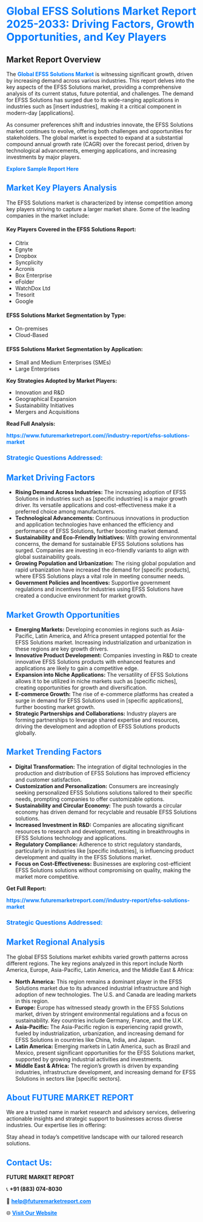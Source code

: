 <h1 style="color: #007BFF;">Global EFSS Solutions Market Report 2025-2033: Driving Factors, Growth Opportunities, and Key Players</h1>

<section id="overview">
<h2>Market Report Overview</h2>
<p>The <a href="https://www.futuremarketreport.com//industry-report/efss-solutions-market" style="color: #007BFF; text-decoration: none;"><strong>Global EFSS Solutions Market</strong></a> is witnessing significant growth, driven by increasing demand across various industries. This report delves into the key aspects of the EFSS Solutions market, providing a comprehensive analysis of its current status, future potential, and challenges. The demand for EFSS Solutions has surged due to its wide-ranging applications in industries such as [insert industries], making it a critical component in modern-day [applications].</p>
<p>As consumer preferences shift and industries innovate, the EFSS Solutions market continues to evolve, offering both challenges and opportunities for stakeholders. The global market is expected to expand at a substantial compound annual growth rate (CAGR) over the forecast period, driven by technological advancements, emerging applications, and increasing investments by major players.</p>
</section>

<section id="overview">
<p><a href="https://www.futuremarketreport.com//request-sample/reportId=56298" style="color: #007BFF; text-decoration: none;"><strong>Explore Sample Report Here</strong></a></p>
</section>

<section id="key-players">
<h2 style="color: #007BFF;">Market Key Players Analysis</h2>
<p>The EFSS Solutions market is characterized by intense competition among key players striving to capture a larger market share. Some of the leading companies in the market include:</p>
<h4>Key Players Covered in the EFSS Solutions Report:</h4>
<ul><li>Citrix</li><li>Egnyte</li><li>Dropbox</li><li>Syncplicity</li><li>Acronis</li><li>Box Enterprise</li><li>eFolder</li><li>WatchDox Ltd</li><li>Tresorit</li><li>Google</li></ul>
<h4>EFSS Solutions Market Segmentation by Type:</h4>
<ul><li>On-premises</li><li>Cloud-Based</li></ul>

<h4>EFSS Solutions Market Segmentation by Application:</h4>
<ul><li>Small and Medium Enterprises (SMEs)</li><li>Large Enterprises</li></ul>
<p><strong>Key Strategies Adopted by Market Players:</strong></p>
<ul>
<li>Innovation and R&D</li>
<li>Geographical Expansion</li>
<li>Sustainability Initiatives</li>
<li>Mergers and Acquisitions</li>
</ul>
</section>

<section>
<p><strong>Read Full Analysis: </strong></p><a href="https://www.futuremarketreport.com//industry-report/efss-solutions-market" style="color: #007BFF; text-decoration: none;"><strong>https://www.futuremarketreport.com//industry-report/efss-solutions-market</strong></a>
<h3 style="color: #007BFF;">Strategic Questions Addressed:</h3>
</section>

<section id="driving-factors">
<h2 style="color: #007BFF;">Market Driving Factors</h2>
<ul>
<li><strong>Rising Demand Across Industries:</strong> The increasing adoption of EFSS Solutions in industries such as [specific industries] is a major growth driver. Its versatile applications and cost-effectiveness make it a preferred choice among manufacturers.</li>
<li><strong>Technological Advancements:</strong> Continuous innovations in production and application technologies have enhanced the efficiency and performance of EFSS Solutions, further boosting market demand.</li>
<li><strong>Sustainability and Eco-Friendly Initiatives:</strong> With growing environmental concerns, the demand for sustainable EFSS Solutions solutions has surged. Companies are investing in eco-friendly variants to align with global sustainability goals.</li>
<li><strong>Growing Population and Urbanization:</strong> The rising global population and rapid urbanization have increased the demand for [specific products], where EFSS Solutions plays a vital role in meeting consumer needs.</li>
<li><strong>Government Policies and Incentives:</strong> Supportive government regulations and incentives for industries using EFSS Solutions have created a conducive environment for market growth.</li>
</ul>
</section>

<section id="growth-opportunities">
<h2 style="color: #007BFF;">Market Growth Opportunities</h2>
<ul>
<li><strong>Emerging Markets:</strong> Developing economies in regions such as Asia-Pacific, Latin America, and Africa present untapped potential for the EFSS Solutions market. Increasing industrialization and urbanization in these regions are key growth drivers.</li>
<li><strong>Innovative Product Development:</strong> Companies investing in R&D to create innovative EFSS Solutions products with enhanced features and applications are likely to gain a competitive edge.</li>
<li><strong>Expansion into Niche Applications:</strong> The versatility of EFSS Solutions allows it to be utilized in niche markets such as [specific niches], creating opportunities for growth and diversification.</li>
<li><strong>E-commerce Growth:</strong> The rise of e-commerce platforms has created a surge in demand for EFSS Solutions used in [specific applications], further boosting market growth.</li>
<li><strong>Strategic Partnerships and Collaborations:</strong> Industry players are forming partnerships to leverage shared expertise and resources, driving the development and adoption of EFSS Solutions products globally.</li>
</ul>
</section>

<section id="trending-factors">
<h2 style="color: #007BFF;">Market Trending Factors</h2>
<ul>
<li><strong>Digital Transformation:</strong> The integration of digital technologies in the production and distribution of EFSS Solutions has improved efficiency and customer satisfaction.</li>
<li><strong>Customization and Personalization:</strong> Consumers are increasingly seeking personalized EFSS Solutions solutions tailored to their specific needs, prompting companies to offer customizable options.</li>
<li><strong>Sustainability and Circular Economy:</strong> The push towards a circular economy has driven demand for recyclable and reusable EFSS Solutions solutions.</li>
<li><strong>Increased Investment in R&D:</strong> Companies are allocating significant resources to research and development, resulting in breakthroughs in EFSS Solutions technology and applications.</li>
<li><strong>Regulatory Compliance:</strong> Adherence to strict regulatory standards, particularly in industries like [specific industries], is influencing product development and quality in the EFSS Solutions market.</li>
<li><strong>Focus on Cost-Effectiveness:</strong> Businesses are exploring cost-efficient EFSS Solutions solutions without compromising on quality, making the market more competitive.</li>
</ul>
</section>

<section>
<p><strong>Get Full Report: </strong></p><a href="https://www.futuremarketreport.com//industry-report/efss-solutions-market" style="color: #007BFF; text-decoration: none;"><strong>https://www.futuremarketreport.com//industry-report/efss-solutions-market</strong></a>
<h3 style="color: #007BFF;">Strategic Questions Addressed:</h3>
</section>


<section id="regional-analysis">
<h2 style="color: #007BFF;">Market Regional Analysis</h2>
<p>The global EFSS Solutions market exhibits varied growth patterns across different regions. The key regions analyzed in this report include North America, Europe, Asia-Pacific, Latin America, and the Middle East & Africa:</p>
<ul>
<li><strong>North America:</strong> This region remains a dominant player in the EFSS Solutions market due to its advanced industrial infrastructure and high adoption of new technologies. The U.S. and Canada are leading markets in this region.</li>
<li><strong>Europe:</strong> Europe has witnessed steady growth in the EFSS Solutions market, driven by stringent environmental regulations and a focus on sustainability. Key countries include Germany, France, and the U.K.</li>
<li><strong>Asia-Pacific:</strong> The Asia-Pacific region is experiencing rapid growth, fueled by industrialization, urbanization, and increasing demand for EFSS Solutions in countries like China, India, and Japan.</li>
<li><strong>Latin America:</strong> Emerging markets in Latin America, such as Brazil and Mexico, present significant opportunities for the EFSS Solutions market, supported by growing industrial activities and investments.</li>
<li><strong>Middle East & Africa:</strong> The region’s growth is driven by expanding industries, infrastructure development, and increasing demand for EFSS Solutions in sectors like [specific sectors].</li>
</ul>
</section>

<footer>
<h2 style="color: #007BFF;">About FUTURE MARKET REPORT</h2>
<p>We are a trusted name in market research and advisory services, delivering actionable insights and strategic support to businesses across diverse industries. Our expertise lies in offering:</p>

<p>Stay ahead in today’s competitive landscape with our tailored research solutions.</p>

<h2 style="color: #007BFF;">Contact Us:</h2>
<p><strong>FUTURE MARKET REPORT</strong></p>
<p>📞 <strong>+91 (883) 074-8030</strong></p>
<p>📧 <strong><a href="mailto:help@futuremarketreport.com" style="color: #007BFF;">help@futuremarketreport.com</a></strong></p>
<p>🌐 <strong><a href="https://www.futuremarketreport.com/" style="color: #007BFF;">Visit Our Website</a></strong></p>
</footer>